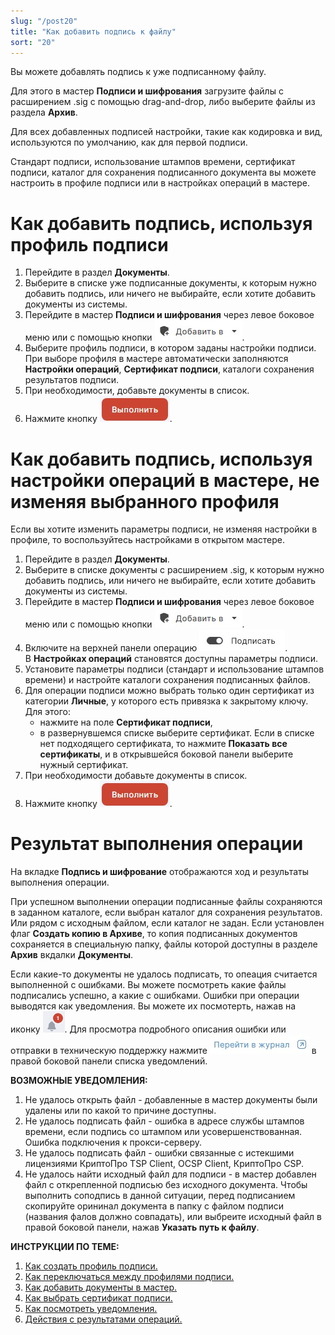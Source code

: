 ```yaml
---
slug: "/post20"
title: "Как добавить подпись к файлу"
sort: "20"
---
```


Вы можете добавлять подпись к уже подписанному файлу. 

Для этого в мастер **Подписи и шифрования** загрузите файлы с расширением .sig с помощью drag-and-drop, либо выберите файлы из раздела **Архив**.

Для всех добавленных подписей настройки, такие как кодировка и вид, используются по умолчанию, как для первой подписи.

Стандарт подписи, использование штампов времени, сертификат подписи, каталог для сохранения подписанного документа вы можете настроить в профиле подписи или в настройках операций в мастере. 

#  Как добавить подпись, используя профиль подписи

1. Перейдите в раздел **Документы**.
2. Выберите в списке уже подписанные документы, к которым нужно добавить подпись, или ничего не выбирайте, если хотите добавить документы из системы.
3. Перейдите в мастер **Подписи и шифрования** через левое боковое меню  или с помощью кнопки ![add-to-button.jpg](./images/add-to-button.jpg "Добавить в").
4. Выберите профиль подписи, в котором заданы настройки подписи. 
    При выборе профиля в мастере автоматически заполняются **Настройки операций**, **Сертификат подписи**, каталоги сохранения результатов подписи.
5. При необходимости, добавьте документы в список.
6. Нажмите кнопку ![execute-button.jpg](./images/execute-button.jpg "Выполнить").


#  Как добавить подпись, используя настройки операций в мастере, не изменяя выбранного профиля

Если вы хотите изменить параметры подписи, не изменяя настройки в профиле, то воспользуйтесь настройками в открытом мастере.

1. Перейдите в раздел **Документы**.
2. Выберите в списке документы с расширением .sig, к которым нужно добавить подпись, или ничего не выбирайте, если хотите добавить документы из системы.
3. Перейдите в мастер **Подписи и шифрования** через левое боковое меню  или с помощью кнопки ![add-to-button.jpg](./images/add-to-button.jpg "Добавить в").
4. Включите на верхней панели операцию ![sign.jpg](./images/sign.jpg "Подписать").  
   В **Настройках операций** становятся доступны параметры подписи.
5. Установите параметры подписи (стандарт и использование штампов времени) и настройте каталоги сохранения подписанных файлов.
6. Для операции подписи можно выбрать только один сертификат из категории **Личные**, у которого есть привязка к закрытому ключу.  Для этого:
   - нажмите на поле **Сертификат подписи**,
   - в развернувшемся списке выберите сертификат.
    Если в списке нет подходящего сертификата, то нажмите **Показать все сертификаты**, и в открывшейся боковой панели выберите нужный сертификат.
7. При необходимости добавьте документы в список.
8. Нажмите кнопку ![execute-button.jpg](./images/execute-button.jpg "Выполнить").

# Результат выполнения операции

На вкладке **Подпись и шифрование** отображаются ход и результаты выполнения операции.

При успешном выполнении операции подписанные файлы сохраняются в заданном каталоге, если выбран каталог для сохранения результатов. Или рядом с исходным файлом, если каталог не задан. Если установлен флаг **Создать копию в Архиве**, то копия подписанных документов сохраняется в специальную папку, файлы которой доступны в разделе **Архив** вкдалки **Документы**.

Если какие-то документы не удалось подписать, то опеация считается выполненной с ошибками. Вы можете посмотреть какие файлы подписались успешно, а какие с ошибками. 
Ошибки при операции выводятся как уведомления. Вы можете их посмотерть, нажав на иконку ![notifications-button.jpg](./images/notifications-button.jpg "События"). Для просмотра подробного описания ошибки или отправки в техническую поддержку нажмите ![to-log-button.jpg](./images/to-log-button.jpg "Перейти в журнал") в правой боковой панели списка уведомлений.

**ВОЗМОЖНЫЕ УВЕДОМЛЕНИЯ:**

1. Не удалось открыть файл - добавленные в мастер документы были удалены или по какой то причине доступны.
2. Не удалось подписать файл - ошибка в адресе службы штампов времени, если подпись со штампом или усовершенствованная. Ошибка подключения к  прокси-серверу. 
3. Не удалось подписать файл - ошибки связанные с истекшими лицензиями КриптоПро TSP Client, OCSP Client, КриптоПро CSP.
4. Не удалось найти исходный файл для подписи - в мастер добавлен файл с открепленной подписью без исходного документа. Чтобы выполнить соподпись в данной ситуации, перед подписанием скопируйте орининал документа в папку с файлом подписи (названия фалов должно совпадать), или выбреите исходный файл в правой боковой панели, нажав **Указать путь к файлу**.


**ИНСТРУКЦИИ ПО ТЕМЕ:**  
1. [Как создать профиль подписи.](./create-profile.md)  
2. [Как переключаться между профилями подписи.](./select-profile.md)  
3. [Как добавить документы в мастер.](./add-docs.md)  
4. [Как выбрать сертификат подписи.](./select-sign-cert.md)  
5. [Как посмотреть уведомления.](./007-cryptoarm/notifications.md)  
6. [Действия с результатами операций.](./operations-result.md)  